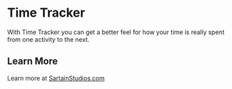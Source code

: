 # Time Tracker

With Time Tracker you can get a better feel for how your time is really spent from one activity to the next.

## Learn More

Learn more at [SartainStudios.com](https://sartainstudios.com/EntityInformation?title=Time%20Tracker)

